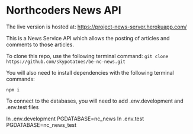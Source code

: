 # Northcoders News API

The live version is hosted at: https://project-news-server.herokuapp.com/

This is a News Service API which allows the posting of articles and comments to those articles.

To clone this repo, use the following terminal command:
`git clone https://github.com/skypotatoes/be-nc-news.git`

You will also need to install dependencies with the following terminal commands:

```
npm i
```

To connect to the databases, you will need to add .env.development and .env.test files

In .env.development PGDATABASE=nc_news
In .env.test PGDATABASE=nc_news_test
